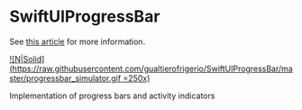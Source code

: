 # SwiftUIProgressBar

See [this article](http://www.gfrigerio.com/progress-bar-in-swiftui/) for more information. 

[![N|Solid](https://raw.githubusercontent.com/gualtierofrigerio/SwiftUIProgressBar/master/progressbar_simulator.gif =250x)]()

Implementation of progress bars and activity indicators

